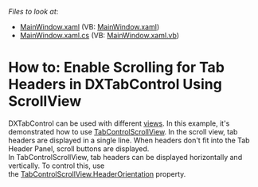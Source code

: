 <!-- default file list -->
*Files to look at*:

* [MainWindow.xaml](./CS/DXTabControlExample/MainWindow.xaml) (VB: [MainWindow.xaml](./VB/DXTabControlExample/MainWindow.xaml))
* [MainWindow.xaml.cs](./CS/DXTabControlExample/MainWindow.xaml.cs) (VB: [MainWindow.xaml.vb](./VB/DXTabControlExample/MainWindow.xaml.vb))
<!-- default file list end -->
# How to: Enable Scrolling for Tab Headers in DXTabControl Using ScrollView


<p>DXTabControl can be used with different <a href="https://documentation.devexpress.com/#WPF/CustomDocument113984">views</a>. In this example, it's demonstrated how to use <a href="https://documentation.devexpress.com/#WPF/clsDevExpressXpfCoreTabControlScrollViewtopic">TabControlScrollView</a>. In the scroll view, tab headers are displayed in a single line. When headers don't fit into the Tab Header Panel, scroll buttons are displayed.<br>In TabControlScrollView, tab headers can be displayed horizontally and vertically. To control this, use the <a href="https://documentation.devexpress.com/#WPF/DevExpressXpfCoreTabControlScrollView_HeaderOrientationtopic">TabControlScrollView.HeaderOrientation</a> property.</p>

<br/>


